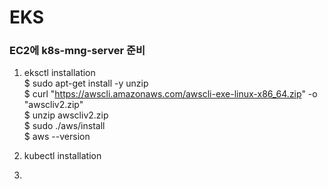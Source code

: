 # EKS

### EC2에 k8s-mng-server 준비
1. eksctl installation \
  $ sudo apt-get install -y unzip \
  $ curl "https://awscli.amazonaws.com/awscli-exe-linux-x86_64.zip" -o "awscliv2.zip" \
  $ unzip awscliv2.zip \
  $ sudo ./aws/install \
  $ aws --version

2. kubectl installation
3. 

